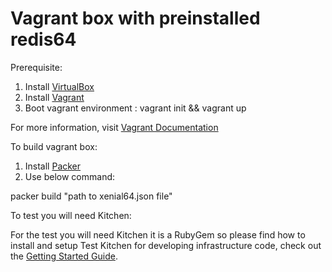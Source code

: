 # Vagrant box with preinstalled redis64

Prerequisite:

1.  Install [VirtualBox](https://www.virtualbox.org/wiki/Downloads)
2.  Install [Vagrant](https://www.vagrantup.com)
3.  Boot vagrant environment : vagrant init && vagrant up

For more information, visit [Vagrant Documentation](https://docs.vagrantup.com/v2/)

To build vagrant box:

1.  Install [Packer](http://www.packer.io)
2.  Use below command:

packer build "path to xenial64.json file"

To test you will need Kitchen:

For the test you will need Kitchen it is a RubyGem so please find how to install and setup Test Kitchen for developing infrastructure code, check out the [Getting Started Guide](http://kitchen.ci/docs/getting-started/).
